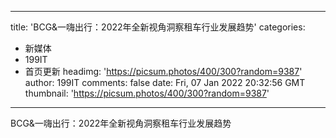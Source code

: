 
---
title: 'BCG&一嗨出行：2022年全新视角洞察租车行业发展趋势'
categories: 
 - 新媒体
 - 199IT
 - 首页更新
headimg: 'https://picsum.photos/400/300?random=9387'
author: 199IT
comments: false
date: Fri, 07 Jan 2022 20:32:56 GMT
thumbnail: 'https://picsum.photos/400/300?random=9387'
---

<div>   
BCG&一嗨出行：2022年全新视角洞察租车行业发展趋势  
</div>
            